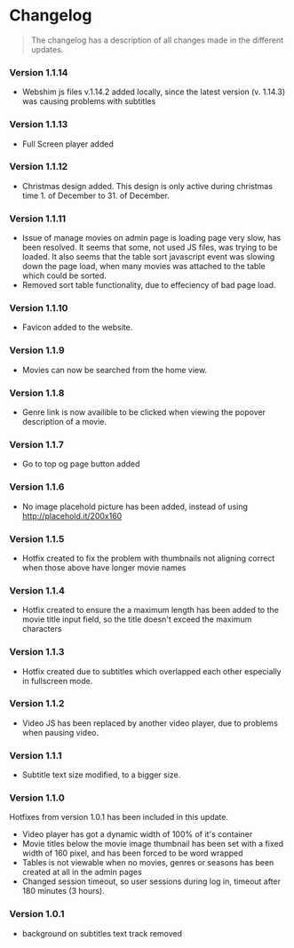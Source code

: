 # Changelog #

> The changelog has a description of all changes made in the different updates.

### Version 1.1.14 ###

* Webshim js files v.1.14.2 added locally, since the latest version (v. 1.14.3) was causing problems with subtitles

### Version 1.1.13 ###

* Full Screen player added

### Version 1.1.12 ###

* Christmas design added. This design is only active during christmas time 1. of December to 31. of December.

### Version 1.1.11 ###

* Issue of manage movies on admin page is loading page very slow, has been resolved. It seems that some, not used JS files, was trying to be loaded. It also seems that the table sort javascript event was slowing down the page load, when many movies was attached to the table which could be sorted.
* Removed sort table functionality, due to effeciency of bad page load.

### Version 1.1.10 ###

* Favicon added to the website.

### Version 1.1.9 ###

* Movies can now be searched from the home view.

### Version 1.1.8 ###

* Genre link is now availible to be clicked when viewing the popover description of a movie.

### Version 1.1.7 ###

* Go to top og page button added

### Version 1.1.6 ###

* No image placehold picture has been added, instead of using http://placehold.it/200x160

### Version 1.1.5 ###

* Hotfix created to fix the problem with thumbnails not aligning correct when those above have longer movie names

### Version 1.1.4 ###

* Hotfix created to ensure the a maximum length has been added to the movie title input field, so the title doesn't exceed the maximum characters

### Version 1.1.3 ###

* Hotfix created due to subtitles which overlapped each other especially in fullscreen mode.

### Version 1.1.2 ###

* Video JS has been replaced by another video player, due to problems when pausing video.

### Version 1.1.1 ###

* Subtitle text size modified, to a bigger size.

### Version 1.1.0 ###

Hotfixes from version 1.0.1 has been included in this update.

* Video player has got a dynamic width of 100% of it's container
* Movie titles below the movie image thumbnail has been set with a fixed width of 160 pixel, and has been forced to be word wrapped
* Tables is not viewable when no movies, genres or seasons has been created at all in the admin pages
* Changed session timeout, so user sessions during log in, timeout after 180 minutes (3 hours).

### Version 1.0.1 ###

* background on subtitles text track removed